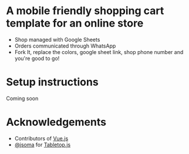 # A mobile friendly shopping cart template for an online store

- Shop managed with Google Sheets
- Orders communicated through WhatsApp
- Fork It, replace the colors, google sheet link, shop phone number and you're good to go!

# Setup instructions
Coming soon

# Acknowledgements
- Contributors of [Vue.js](https://github.com/vuejs/vue)
- [@jsoma](https://github.com/jsoma) for [Tabletop.js](https://github.com/jsoma/tabletop)
